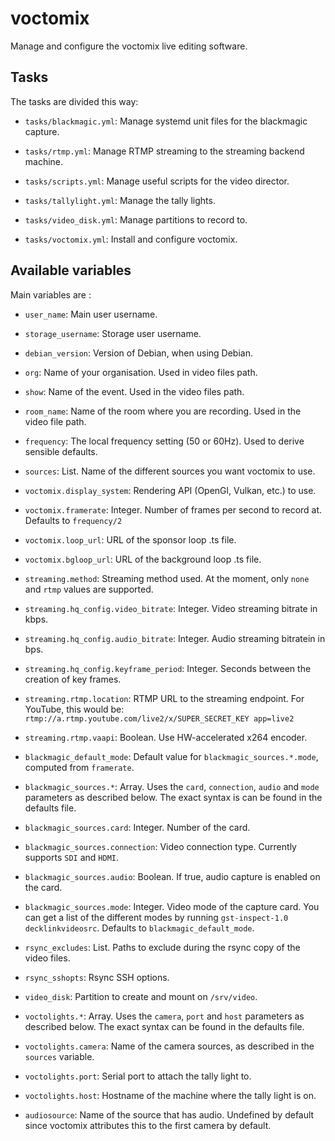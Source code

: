 # voctomix

Manage and configure the voctomix live editing software.

## Tasks

The tasks are divided this way:

* `tasks/blackmagic.yml`: Manage systemd unit files for the blackmagic capture.

* `tasks/rtmp.yml`: Manage RTMP streaming to the streaming backend machine.

* `tasks/scripts.yml`: Manage useful scripts for the video director.

* `tasks/tallylight.yml`: Manage the tally lights.

* `tasks/video_disk.yml`: Manage partitions to record to.

* `tasks/voctomix.yml`: Install and configure voctomix.

## Available variables

Main variables are :

* `user_name`:                           Main user username.

* `storage_username`:                    Storage user username.

* `debian_version`:                      Version of Debian, when using Debian.

* `org`:                                 Name of your organisation. Used in
                                         video files path.

* `show`:                                Name of the event. Used in the video
                                         files path.

* `room_name`:                           Name of the room where you are
                                         recording. Used in the video file path.

* `frequency`:                           The local frequency setting (50 or 60Hz).
                                         Used to derive sensible defaults.

* `sources`:                             List. Name of the different sources you
                                         want voctomix to use.

* `voctomix.display_system`:             Rendering API (OpenGl, Vulkan, etc.) to
                                         use.

* `voctomix.framerate`:                  Integer. Number of frames per second to
                                         record at.  Defaults to `frequency/2`

* `voctomix.loop_url`:                   URL of the sponsor loop .ts file.

* `voctomix.bgloop_url`:                   URL of the background loop .ts file.

* `streaming.method`:                    Streaming method used. At the moment,
                                         only `none` and `rtmp` values are
                                         supported.

* `streaming.hq_config.video_bitrate`:   Integer. Video streaming bitrate in
                                         kbps.

* `streaming.hq_config.audio_bitrate`:   Integer. Audio streaming bitratein in
                                         bps.

* `streaming.hq_config.keyframe_period`: Integer. Seconds between the creation
                                         of key frames.

* `streaming.rtmp.location`:             RTMP URL to the streaming endpoint.
                                         For YouTube, this would be:
                                         `rtmp://a.rtmp.youtube.com/live2/x/SUPER_SECRET_KEY app=live2`

* `streaming.rtmp.vaapi`:                Boolean. Use HW-accelerated x264
                                         encoder.

* `blackmagic_default_mode`:             Default value for `blackmagic_sources.*.mode`,
                                         computed from `framerate`.

* `blackmagic_sources.*`:                Array. Uses the `card`, `connection`,
                                         `audio` and `mode` parameters as
                                         described below. The exact syntax is
                                         can be found in the defaults file.

* `blackmagic_sources.card`:             Integer. Number of the card.

* `blackmagic_sources.connection`:       Video connection type. Currently
                                         supports `SDI` and `HDMI`.

* `blackmagic_sources.audio`:            Boolean. If true, audio capture is
                                         enabled on the card.

* `blackmagic_sources.mode`:             Integer. Video mode of the capture
                                         card. You can get a list of the
                                         different modes by running
                                         `gst-inspect-1.0 decklinkvideosrc`.
                                         Defaults to `blackmagic_default_mode`.

* `rsync_excludes`:                      List. Paths to exclude during the rsync
                                         copy of the video files.

* `rsync_sshopts`:                       Rsync SSH options.

* `video_disk`:                          Partition to create and mount on
                                         `/srv/video`.

* `voctolights.*`:                       Array. Uses the `camera`, `port` and
                                         `host` parameters as described below.
                                         The exact syntax can be found in the
                                         defaults file.

* `voctolights.camera`:                  Name of the camera sources, as
                                         described in the `sources` variable.

* `voctolights.port`:                    Serial port to attach the tally light
                                         to.

* `voctolights.host`:                    Hostname of the machine where the tally
                                         light is on.

* `audiosource`:                         Name of the source that has audio. Undefined
                                         by default since voctomix attributes
                                         this to the first camera by default.
